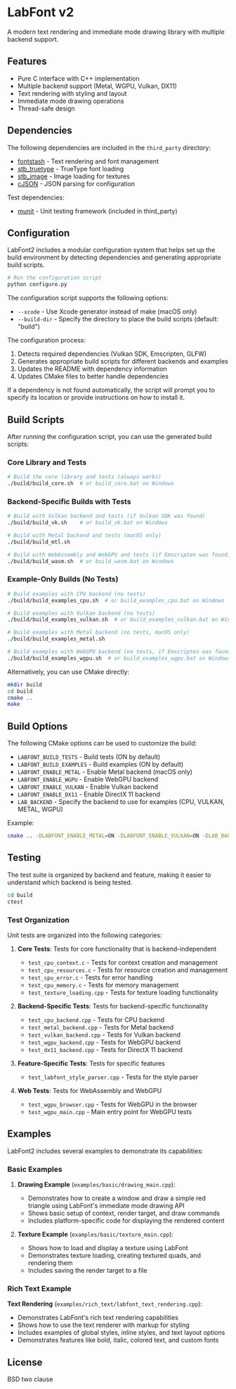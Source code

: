 # LabFont v2

A modern text rendering and immediate mode drawing library with multiple backend support.

## Features

- Pure C interface with C++ implementation
- Multiple backend support (Metal, WGPU, Vulkan, DX11)
- Text rendering with styling and layout
- Immediate mode drawing operations
- Thread-safe design

## Dependencies

The following dependencies are included in the `third_party` directory:
- [fontstash](https://github.com/memononen/fontstash) - Text rendering and font management
- [stb_truetype](https://github.com/nothings/stb) - TrueType font loading
- [stb_image](https://github.com/nothings/stb) - Image loading for textures
- [cJSON](https://github.com/DaveGamble/cJSON) - JSON parsing for configuration

Test dependencies:
- [munit](https://github.com/nemequ/munit) - Unit testing framework (included in third_party)

## Configuration

LabFont2 includes a modular configuration system that helps set up the build environment by detecting dependencies and generating appropriate build scripts.

```bash
# Run the configuration script
python configure.py
```

The configuration script supports the following options:
- `--xcode` - Use Xcode generator instead of make (macOS only)
- `--build-dir` - Specify the directory to place the build scripts (default: "build")

The configuration process:
1. Detects required dependencies (Vulkan SDK, Emscripten, GLFW)
2. Generates appropriate build scripts for different backends and examples
3. Updates the README with dependency information
4. Updates CMake files to better handle dependencies

If a dependency is not found automatically, the script will prompt you to specify its location or provide instructions on how to install it.

## Build Scripts

After running the configuration script, you can use the generated build scripts:

### Core Library and Tests

```bash
# Build the core library and tests (always works)
./build/build_core.sh  # or build_core.bat on Windows
```

### Backend-Specific Builds with Tests

```bash
# Build with Vulkan backend and tests (if Vulkan SDK was found)
./build/build_vk.sh    # or build_vk.bat on Windows

# Build with Metal backend and tests (macOS only)
./build/build_mtl.sh

# Build with WebAssembly and WebGPU and tests (if Emscripten was found)
./build/build_wasm.sh  # or build_wasm.bat on Windows
```

### Example-Only Builds (No Tests)

```bash
# Build examples with CPU backend (no tests)
./build/build_examples_cpu.sh  # or build_examples_cpu.bat on Windows

# Build examples with Vulkan backend (no tests)
./build/build_examples_vulkan.sh  # or build_examples_vulkan.bat on Windows

# Build examples with Metal backend (no tests, macOS only)
./build/build_examples_metal.sh

# Build examples with WebGPU backend (no tests, if Emscripten was found)
./build/build_examples_wgpu.sh  # or build_examples_wgpu.bat on Windows
```

Alternatively, you can use CMake directly:

```bash
mkdir build
cd build
cmake ..
make
```

## Build Options

The following CMake options can be used to customize the build:

- `LABFONT_BUILD_TESTS` - Build tests (ON by default)
- `LABFONT_BUILD_EXAMPLES` - Build examples (ON by default)
- `LABFONT_ENABLE_METAL` - Enable Metal backend (macOS only)
- `LABFONT_ENABLE_WGPU` - Enable WebGPU backend
- `LABFONT_ENABLE_VULKAN` - Enable Vulkan backend
- `LABFONT_ENABLE_DX11` - Enable DirectX 11 backend
- `LAB_BACKEND` - Specify the backend to use for examples (CPU, VULKAN, METAL, WGPU)

Example:
```bash
cmake .. -DLABFONT_ENABLE_METAL=ON -DLABFONT_ENABLE_VULKAN=ON -DLAB_BACKEND=METAL
```

## Testing

The test suite is organized by backend and feature, making it easier to understand which backend is being tested.

```bash
cd build
ctest
```

### Test Organization

Unit tests are organized into the following categories:

1. **Core Tests**: Tests for core functionality that is backend-independent
   - `test_cpu_context.c` - Tests for context creation and management
   - `test_cpu_resources.c` - Tests for resource creation and management
   - `test_cpu_error.c` - Tests for error handling
   - `test_cpu_memory.c` - Tests for memory management
   - `test_texture_loading.cpp` - Tests for texture loading functionality

2. **Backend-Specific Tests**: Tests for backend-specific functionality
   - `test_cpu_backend.cpp` - Tests for CPU backend
   - `test_metal_backend.cpp` - Tests for Metal backend
   - `test_vulkan_backend.cpp` - Tests for Vulkan backend
   - `test_wgpu_backend.cpp` - Tests for WebGPU backend
   - `test_dx11_backend.cpp` - Tests for DirectX 11 backend

3. **Feature-Specific Tests**: Tests for specific features
   - `test_labfont_style_parser.cpp` - Tests for the style parser

4. **Web Tests**: Tests for WebAssembly and WebGPU
   - `test_wgpu_browser.cpp` - Tests for WebGPU in the browser
   - `test_wgpu_main.cpp` - Main entry point for WebGPU tests

## Examples

LabFont2 includes several examples to demonstrate its capabilities:

### Basic Examples

1. **Drawing Example** (`examples/basic/drawing_main.cpp`):
   - Demonstrates how to create a window and draw a simple red triangle using LabFont's immediate mode drawing API
   - Shows basic setup of context, render target, and draw commands
   - Includes platform-specific code for displaying the rendered content

2. **Texture Example** (`examples/basic/texture_main.cpp`):
   - Shows how to load and display a texture using LabFont
   - Demonstrates texture loading, creating textured quads, and rendering them
   - Includes saving the render target to a file

### Rich Text Example

**Text Rendering** (`examples/rich_text/labfont_text_rendering.cpp`):
   - Demonstrates LabFont's rich text rendering capabilities
   - Shows how to use the text renderer with markup for styling
   - Includes examples of global styles, inline styles, and text layout options
   - Demonstrates features like bold, italic, colored text, and custom fonts

## License

BSD two clause
